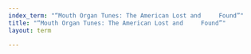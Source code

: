 ```yaml
---
index_term: "“Mouth Organ Tunes: The American Lost and     Found”"
title: "“Mouth Organ Tunes: The American Lost and     Found”"
layout: term

---
```

